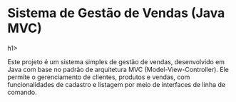 <h1>Sistema de Gestão de Vendas (Java MVC)</h1>h1>
<p></p>Este projeto é um sistema simples de gestão de vendas, desenvolvido em Java com base no padrão de arquitetura MVC (Model-View-Controller). Ele permite o gerenciamento de clientes, produtos e vendas, com funcionalidades de cadastro e listagem por meio de interfaces de linha de comando.</p>
